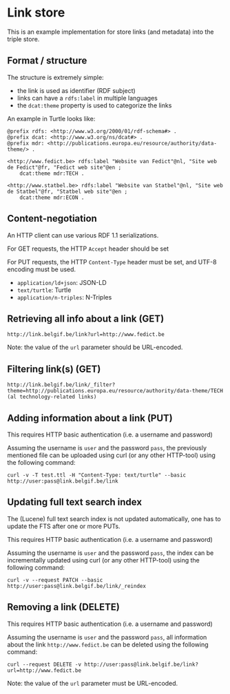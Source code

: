 # Link store

This is an example implementation for store links (and metadata) into the triple store.

## Format / structure

The structure is extremely simple:

 * the link is used as identifier (RDF subject)
 * links can have a `rdfs:label` in multiple languages
 * the `dcat:theme` property is used to categorize the links


An example in Turtle looks like:
```
@prefix rdfs: <http://www.w3.org/2000/01/rdf-schema#> .
@prefix dcat: <http://www.w3.org/ns/dcat#> .
@prefix mdr: <http://publications.europa.eu/resource/authority/data-theme/> .

<http://www.fedict.be> rdfs:label "Website van Fedict"@nl, "Site web de Fedict"@fr, "Fedict web site"@en ;
	dcat:theme mdr:TECH .

<http://www.statbel.be> rdfs:label "Website van Statbel"@nl, "Site web de Statbel"@fr, "Statbel web site"@en ;
	dcat:theme mdr:ECON .
```


## Content-negotiation

An HTTP client can use various  RDF 1.1 serializations.

For GET requests, the HTTP `Accept` header should be set

For PUT requests, the HTTP `Content-Type` header must be set, and UTF-8 encoding must be used.

  * `application/ld+json`: JSON-LD
  * `text/turtle`: Turtle
  * `application/n-triples`: N-Triples

## Retrieving all info about a link (GET)

```
http://link.belgif.be/link?url=http://www.fedict.be
```
Note: the value of the `url` parameter should be URL-encoded.

## Filtering link(s) (GET)

```
http://link.belgif.be/link/_filter?theme=http://publications.europa.eu/resource/authority/data-theme/TECH (al technology-related links)
```

## Adding information about a link (PUT)

This requires HTTP basic authentication (i.e. a username and password)

Assuming the username is `user` and the password `pass`, the previously mentioned
file can be uploaded using curl (or any other HTTP-tool) using the following command: 
```
curl -v -T test.ttl -H "Content-Type: text/turtle" --basic http://user:pass@link.belgif.be/link
```

## Updating full text search index

The (Lucene) full text search index is not updated automatically,
one has to update the FTS after one or more PUTs.

This requires HTTP basic authentication (i.e. a username and password)

Assuming the username is `user` and the password `pass`, the index can be incrementally 
updated using curl (or any other HTTP-tool) using the following command: 
```
curl -v --request PATCH --basic http://user:pass@link.belgif.be/link/_reindex
```

## Removing a link (DELETE)

This requires HTTP basic authentication (i.e. a username and password)

Assuming the username is `user` and the password `pass`, 
all information about the link `http://www.fedict.be` can be deleted using the following command:

```
curl --request DELETE -v http://user:pass@link.belgif.be/link?url=http://www.fedict.be
```
Note: the value of the `url` parameter must be URL-encoded.

